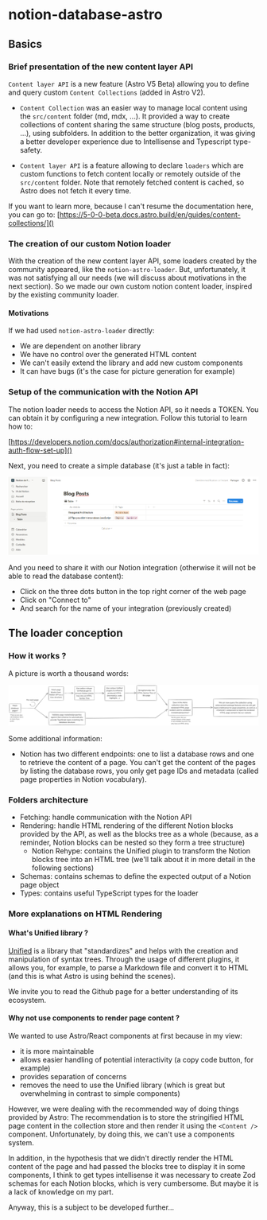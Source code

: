 # notion-database-astro

## Basics

### Brief presentation of the new content layer API

`Content layer API` is a new feature (Astro V5 Beta) allowing you to define and query custom `Content Collections` (added in Astro V2).

- `Content Collection` was an easier way to manage local content using the `src/content` folder (md, mdx, ...). It provided a way to create collections of content sharing the same structure (blog posts, products, ...), using subfolders. In addition to the better organization, it was giving a better developer experience due to Intellisense and Typescript type-safety.

- `Content layer API` is a feature allowing to declare `loaders` which are custom functions to fetch content locally or remotely outside of the `src/content` folder. Note that remotely fetched content is cached, so Astro does not fetch it every time.

If you want to learn more, because I can't resume the documentation here, you can go to: [https://5-0-0-beta.docs.astro.build/en/guides/content-collections/]()

### The creation of our custom Notion loader

With the creation of the new content layer API, some loaders created by the community appeared, like the `notion-astro-loader`. But, unfortunately, it was not satisfying all our needs (we will discuss about motivations in the next section). So we made our own custom notion content loader, inspired by the existing community loader.

#### Motivations

If we had used `notion-astro-loader` directly:

- We are dependent on another library
- We have no control over the generated HTML content
- We can't easily extend the library and add new custom components
- It can have bugs (it's the case for picture generation for example)

### Setup of the communication with the Notion API

The notion loader needs to access the Notion API, so it needs a TOKEN. You can obtain it by configuring a new integration. Follow this tutorial to learn how to:

[https://developers.notion.com/docs/authorization#internal-integration-auth-flow-set-up]()

Next, you need to create a simple database (it's just a table in fact):

![Notion database](docs/pictures/notion-database.png)

And you need to share it with our Notion integration (otherwise it will not be able to read the database content):

- Click on the three dots button in the top right corner of the web page
- Click on "Connect to"
- And search for the name of your integration (previously created)

## The loader conception

### How it works ?

A picture is worth a thousand words:

![Loader working](docs/pictures/loader-working.png)

Some additional information:

- Notion has two different endpoints: one to list a database rows and one to retrieve the content of a page. You can't get the content of the pages by listing the database rows, you only get page IDs and metadata (called page properties in Notion vocabulary).

### Folders architecture

- Fetching: handle communication with the Notion API
- Rendering: handle HTML rendering of the different Notion blocks provided by the API, as well as the blocks tree as a whole (because, as a reminder, Notion blocks can be nested so they form a tree structure)
  - Notion Rehype: contains the Unified plugin to transform the Notion blocks tree into an HTML tree (we'll talk about it in more detail in the following sections)
- Schemas: contains schemas to define the expected output of a Notion page object
- Types: contains useful TypeScript types for the loader

### More explanations on HTML Rendering

#### What's Unified library ?

[Unified](https://github.com/unifiedjs/unified) is a library that "standardizes" and helps with the creation and manipulation of syntax trees. Through the usage of different plugins, it allows you, for example, to parse a Markdown file and convert it to HTML (and this is what Astro is using behind the scenes).

We invite you to read the Github page for a better understanding of its ecosystem.

#### Why not use components to render page content ?

We wanted to use Astro/React components at first because in my view:

- it is more maintainable
- allows easier handling of potential interactivity (a copy code button, for example)
- provides separation of concerns
- removes the need to use the Unified library (which is great but overwhelming in contrast to simple components)

However, we were dealing with the recommended way of doing things provided by Astro: The recommendation is to store the stringified HTML page content in the collection store and then render it using the `<Content />` component. Unfortunately, by doing this, we can't use a components system.

In addition, in the hypothesis that we didn't directly render the HTML content of the page and had passed the blocks tree to display it in some components, I think to get types intellisense it was necessary to create Zod schemas for each Notion blocks, which is very cumbersome. But maybe it is a lack of knowledge on my part.

Anyway, this is a subject to be developed further...
